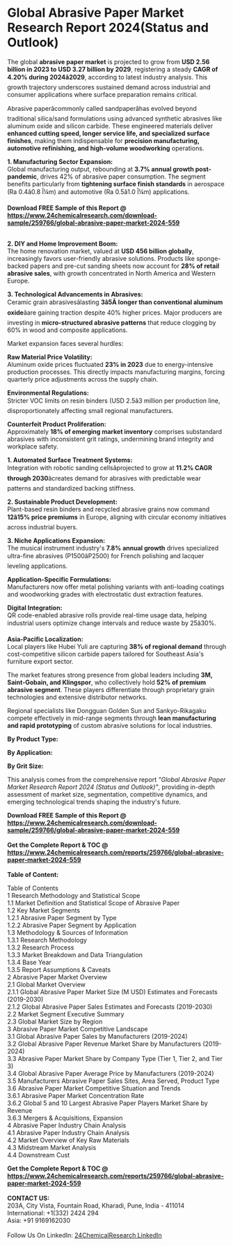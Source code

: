 <h1>Global Abrasive Paper Market Research Report 2024(Status and Outlook)</h1><p>The global <strong>abrasive paper market</strong> is projected to grow from <strong>USD 2.56 billion in 2023 to USD 3.27 billion by 2029</strong>, registering a steady <strong>CAGR of 4.20% during 2024â2029</strong>, according to latest industry analysis. This growth trajectory underscores sustained demand across industrial and consumer applications where surface preparation remains critical.</p><p>Abrasive paperâcommonly called sandpaperâhas evolved beyond traditional silica/sand formulations using advanced synthetic abrasives like aluminum oxide and silicon carbide. These engineered materials deliver <strong>enhanced cutting speed, longer service life, and specialized surface finishes</strong>, making them indispensable for <strong>precision manufacturing, automotive refinishing, and high-volume woodworking</strong> operations.</p><p><strong>1. Manufacturing Sector Expansion:</strong><br>
Global manufacturing output, rebounding at <strong>3.7% annual growth post-pandemic</strong>, drives 42% of abrasive paper consumption. The segment benefits particularly from <strong>tightening surface finish standards</strong> in aerospace (Ra 0.4â0.8 Î¼m) and automotive (Ra 0.5â1.0 Î¼m) applications.</p><div><b>Download FREE Sample of this Report @ 
            <a href="https://www.24chemicalresearch.com/download-sample/259766/global-abrasive-paper-market-2024-559">
            https://www.24chemicalresearch.com/download-sample/259766/global-abrasive-paper-market-2024-559</a></b></div><br><p><strong>2. DIY and Home Improvement Boom:</strong><br>
The home renovation market, valued at <strong>USD 456 billion globally</strong>, increasingly favors user-friendly abrasive solutions. Products like sponge-backed papers and pre-cut sanding sheets now account for <strong>28% of retail abrasive sales</strong>, with growth concentrated in North America and Western Europe.</p><p><strong>3. Technological Advancements in Abrasives:</strong><br>
Ceramic grain abrasivesâlasting <strong>3â5Ã longer than conventional aluminum oxide</strong>âare gaining traction despite 40% higher prices. Major producers are investing in <strong>micro-structured abrasive patterns</strong> that reduce clogging by 60% in wood and composite applications.</p><p>Market expansion faces several hurdles:</p><p><strong>Raw Material Price Volatility:</strong><br>
    Aluminum oxide prices fluctuated <strong>23% in 2023</strong> due to energy-intensive production processes. This directly impacts manufacturing margins, forcing quarterly price adjustments across the supply chain.</p><p><strong>Environmental Regulations:</strong><br>
    Stricter VOC limits on resin binders (USD 2.5â3 million per production line, disproportionately affecting small regional manufacturers.</p><p><strong>Counterfeit Product Proliferation:</strong><br>
    Approximately <strong>18% of emerging market inventory</strong> comprises substandard abrasives with inconsistent grit ratings, undermining brand integrity and workplace safety.</p><p><strong>1. Automated Surface Treatment Systems:</strong><br>
Integration with robotic sanding cellsâprojected to grow at <strong>11.2% CAGR through 2030</strong>âcreates demand for abrasives with predictable wear patterns and standardized backing stiffness.</p><p><strong>2. Sustainable Product Development:</strong><br>
Plant-based resin binders and recycled abrasive grains now command <strong>12â15% price premiums</strong> in Europe, aligning with circular economy initiatives across industrial buyers.</p><p><strong>3. Niche Applications Expansion:</strong><br>
The musical instrument industry's <strong>7.8% annual growth</strong> drives specialized ultra-fine abrasives (P1500âP2500) for French polishing and lacquer leveling applications.</p><p><strong>Application-Specific Formulations:</strong><br>
    Manufacturers now offer metal polishing variants with anti-loading coatings and woodworking grades with electrostatic dust extraction features.</p><p><strong>Digital Integration:</strong><br>
    QR code-enabled abrasive rolls provide real-time usage data, helping industrial users optimize change intervals and reduce waste by 25â30%.</p><p><strong>Asia-Pacific Localization:</strong><br>
    Local players like Hubei Yuli are capturing <strong>38% of regional demand</strong> through cost-competitive silicon carbide papers tailored for Southeast Asia's furniture export sector.</p><p>The market features strong presence from global leaders including <strong>3M, Saint-Gobain, and Klingspor</strong>, who collectively hold <strong>52% of premium abrasive segment</strong>. These players differentiate through proprietary grain technologies and extensive distributor networks.</p><p>Regional specialists like Dongguan Golden Sun and Sankyo-Rikagaku compete effectively in mid-range segments through <strong>lean manufacturing and rapid prototyping</strong> of custom abrasive solutions for local industries.</p><p><strong>By Product Type:</strong></p><p><strong>By Application:</strong></p><p><strong>By Grit Size:</strong></p><p>This analysis comes from the comprehensive report <em>"Global Abrasive Paper Market Research Report 2024 (Status and Outlook)"</em>, providing in-depth assessment of market size, segmentation, competitive dynamics, and emerging technological trends shaping the industry's future.</p><div><b>Download FREE Sample of this Report @ 
            <a href="https://www.24chemicalresearch.com/download-sample/259766/global-abrasive-paper-market-2024-559">
            https://www.24chemicalresearch.com/download-sample/259766/global-abrasive-paper-market-2024-559</a></b></div><br><div><b>Get the Complete Report & TOC @ 
            <a href="https://www.24chemicalresearch.com/reports/259766/global-abrasive-paper-market-2024-559">
            https://www.24chemicalresearch.com/reports/259766/global-abrasive-paper-market-2024-559</a></b></div><br>
            <b>Table of Content:</b><p>Table of Contents<br />
1 Research Methodology and Statistical Scope<br />
1.1 Market Definition and Statistical Scope of Abrasive Paper<br />
1.2 Key Market Segments<br />
1.2.1 Abrasive Paper Segment by Type<br />
1.2.2 Abrasive Paper Segment by Application<br />
1.3 Methodology & Sources of Information<br />
1.3.1 Research Methodology<br />
1.3.2 Research Process<br />
1.3.3 Market Breakdown and Data Triangulation<br />
1.3.4 Base Year<br />
1.3.5 Report Assumptions & Caveats<br />
2 Abrasive Paper Market Overview<br />
2.1 Global Market Overview<br />
2.1.1 Global Abrasive Paper Market Size (M USD) Estimates and Forecasts (2019-2030)<br />
2.1.2 Global Abrasive Paper Sales Estimates and Forecasts (2019-2030)<br />
2.2 Market Segment Executive Summary<br />
2.3 Global Market Size by Region<br />
3 Abrasive Paper Market Competitive Landscape<br />
3.1 Global Abrasive Paper Sales by Manufacturers (2019-2024)<br />
3.2 Global Abrasive Paper Revenue Market Share by Manufacturers (2019-2024)<br />
3.3 Abrasive Paper Market Share by Company Type (Tier 1, Tier 2, and Tier 3)<br />
3.4 Global Abrasive Paper Average Price by Manufacturers (2019-2024)<br />
3.5 Manufacturers Abrasive Paper Sales Sites, Area Served, Product Type<br />
3.6 Abrasive Paper Market Competitive Situation and Trends<br />
3.6.1 Abrasive Paper Market Concentration Rate<br />
3.6.2 Global 5 and 10 Largest Abrasive Paper Players Market Share by Revenue<br />
3.6.3 Mergers & Acquisitions, Expansion<br />
4 Abrasive Paper Industry Chain Analysis<br />
4.1 Abrasive Paper Industry Chain Analysis<br />
4.2 Market Overview of Key Raw Materials<br />
4.3 Midstream Market Analysis<br />
4.4 Downstream Cust</p><div><b>Get the Complete Report & TOC @ 
            <a href="https://www.24chemicalresearch.com/reports/259766/global-abrasive-paper-market-2024-559">
            https://www.24chemicalresearch.com/reports/259766/global-abrasive-paper-market-2024-559</a></b></div><br><b>CONTACT US:</b><br>
            203A, City Vista, Fountain Road, Kharadi, Pune, India - 411014<br>
            International: +1(332) 2424 294<br>
            Asia: +91 9169162030 <br><br>
            Follow Us On LinkedIn: <a href="https://www.linkedin.com/company/24chemicalresearch/">24ChemicalResearch LinkedIn</a>